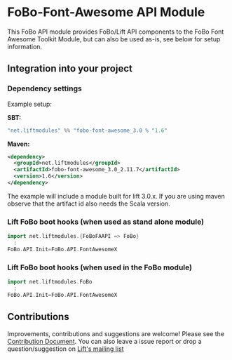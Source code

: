 # FoBo-Font-Awesome API Module

This FoBo API module provides FoBo/Lift API components to the FoBo Font Awesome Toolkit Module, 
but can also be used as-is, see below for setup information.

## Integration into your project 

### Dependency settings

Example setup:

**SBT:**
```scala
"net.liftmodules" %% "fobo-font-awesome_3.0 % "1.6"
```
**Maven:**
```xml
<dependency>
  <groupId>net.liftmodules</groupId>
  <artifactId>fobo-font-awesome_3.0_2.11.7</artifactId>
  <version>1.6</version>
</dependency>
```
The example will include a module built for lift 3.0.x. 
If you are using maven observe that the artifact id also needs the Scala version.

### Lift FoBo boot hooks (when used as stand alone module)
```scala
import net.liftmodules.{FoBoFAAPI => FoBo}
  :
FoBo.API.Init=FoBo.API.FontAwesomeX 
```
### Lift FoBo boot hooks (when used in the FoBo module)
```scala
import net.liftmodules.FoBo 
  :
FoBo.API.Init=FoBo.API.FontAwesomeX 
```
Contributions
------
Improvements, contributions and suggestions are welcome! Please see the [Contribution Document](https://github.com/karma4u101/FoBo/blob/master/CONTRIBUTING.md). You can also leave a issue report or drop a question/suggestion on [Lift's mailing list](http://groups.google.com/group/liftweb/) 



